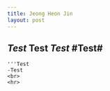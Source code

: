 ```yaml
---
title: Jeong Heon Jin
layout: post
---
```

*Test*
**Test**
***Test***
#Test#
---
```Test
'''Test
-Test
<br>
<hr>
